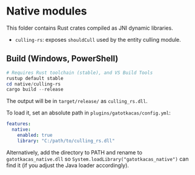 # Native modules

This folder contains Rust crates compiled as JNI dynamic libraries.

- `culling-rs`: exposes `shouldCull` used by the entity culling module.

## Build (Windows, PowerShell)
```powershell
# Requires Rust toolchain (stable), and VS Build Tools
rustup default stable
cd native/culling-rs
cargo build --release
```

The output will be in `target/release/` as `culling_rs.dll`.

To load it, set an absolute path in `plugins/gatotkacas/config.yml`:
```yaml
features:
  native:
    enabled: true
    library: "C:/path/to/culling_rs.dll"
```

Alternatively, add the directory to PATH and rename to `gatotkacas_native.dll` so `System.loadLibrary("gatotkacas_native")` can find it (if you adjust the Java loader accordingly).
